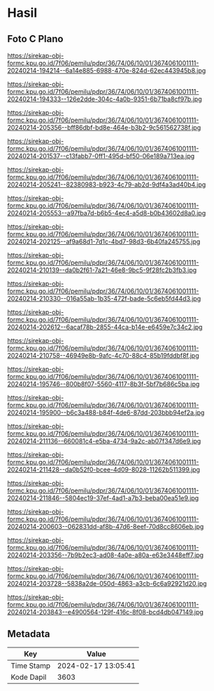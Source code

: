 # Hasil

## Foto C Plano

https://sirekap-obj-formc.kpu.go.id/7f06/pemilu/pdpr/36/74/06/10/01/3674061001111-20240214-194214--6a14e885-6988-470e-824d-62ec443945b8.jpg

https://sirekap-obj-formc.kpu.go.id/7f06/pemilu/pdpr/36/74/06/10/01/3674061001111-20240214-194333--126e2dde-304c-4a0b-9351-6b71ba8cf97b.jpg

https://sirekap-obj-formc.kpu.go.id/7f06/pemilu/pdpr/36/74/06/10/01/3674061001111-20240214-205356--bff86dbf-bd8e-464e-b3b2-9c561562738f.jpg

https://sirekap-obj-formc.kpu.go.id/7f06/pemilu/pdpr/36/74/06/10/01/3674061001111-20240214-201537--c13fabb7-0ff1-495d-bf50-06e189a713ea.jpg

https://sirekap-obj-formc.kpu.go.id/7f06/pemilu/pdpr/36/74/06/10/01/3674061001111-20240214-205241--82380983-b923-4c79-ab2d-9df4a3ad40b4.jpg

https://sirekap-obj-formc.kpu.go.id/7f06/pemilu/pdpr/36/74/06/10/01/3674061001111-20240214-205553--a97fba7d-b6b5-4ec4-a5d8-b0b43602d8a0.jpg

https://sirekap-obj-formc.kpu.go.id/7f06/pemilu/pdpr/36/74/06/10/01/3674061001111-20240214-202125--af9a68d1-7d1c-4bd7-98d3-6b40fa245755.jpg

https://sirekap-obj-formc.kpu.go.id/7f06/pemilu/pdpr/36/74/06/10/01/3674061001111-20240214-210139--da0b2f61-7a21-46e8-9bc5-9f28fc2b3fb3.jpg

https://sirekap-obj-formc.kpu.go.id/7f06/pemilu/pdpr/36/74/06/10/01/3674061001111-20240214-210330--016a55ab-1b35-472f-bade-5c6eb5fd44d3.jpg

https://sirekap-obj-formc.kpu.go.id/7f06/pemilu/pdpr/36/74/06/10/01/3674061001111-20240214-202612--6acaf78b-2855-44ca-b14e-e6459e7c34c2.jpg

https://sirekap-obj-formc.kpu.go.id/7f06/pemilu/pdpr/36/74/06/10/01/3674061001111-20240214-210758--46949e8b-9afc-4c70-88c4-85b19fddbf8f.jpg

https://sirekap-obj-formc.kpu.go.id/7f06/pemilu/pdpr/36/74/06/10/01/3674061001111-20240214-195746--800b8f07-5560-4117-8b3f-5bf7b686c5ba.jpg

https://sirekap-obj-formc.kpu.go.id/7f06/pemilu/pdpr/36/74/06/10/01/3674061001111-20240214-195900--b6c3a488-b84f-4de6-87dd-203bbb94ef2a.jpg

https://sirekap-obj-formc.kpu.go.id/7f06/pemilu/pdpr/36/74/06/10/01/3674061001111-20240214-211136--660081c4-e5ba-4734-9a2c-ab07f347d6e9.jpg

https://sirekap-obj-formc.kpu.go.id/7f06/pemilu/pdpr/36/74/06/10/01/3674061001111-20240214-211428--da0b52f0-bcee-4d09-8028-11262b511399.jpg

https://sirekap-obj-formc.kpu.go.id/7f06/pemilu/pdpr/36/74/06/10/01/3674061001111-20240214-211846--5804ec19-37ef-4ad1-a7b3-beba00ea51e9.jpg

https://sirekap-obj-formc.kpu.go.id/7f06/pemilu/pdpr/36/74/06/10/01/3674061001111-20240214-200603--062831dd-af8b-47d6-8eef-70d8cc8606eb.jpg

https://sirekap-obj-formc.kpu.go.id/7f06/pemilu/pdpr/36/74/06/10/01/3674061001111-20240214-203356--7b9b2ec3-ad08-4a0e-a80a-e63e3448eff7.jpg

https://sirekap-obj-formc.kpu.go.id/7f06/pemilu/pdpr/36/74/06/10/01/3674061001111-20240214-203728--5838a2de-050d-4863-a3cb-6c6a92921d20.jpg

https://sirekap-obj-formc.kpu.go.id/7f06/pemilu/pdpr/36/74/06/10/01/3674061001111-20240214-203843--e4900564-129f-416c-8f08-bcd4db047149.jpg


## Metadata

| Key        | Value               |
| ---------- | ------------------- |
| Time Stamp | 2024-02-17 13:05:41 |
| Kode Dapil | 3603                |




